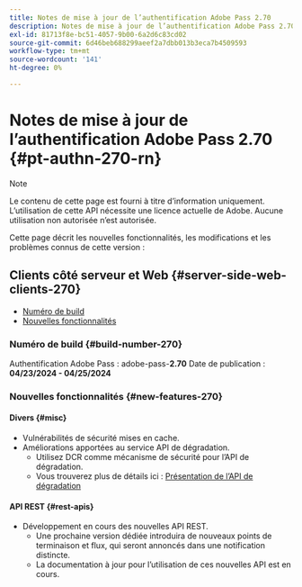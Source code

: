 ```yaml
---
title: Notes de mise à jour de l’authentification Adobe Pass 2.70
description: Notes de mise à jour de l’authentification Adobe Pass 2.70
exl-id: 81713f8e-bc51-4057-9b00-6a2d6c83cd02
source-git-commit: 6d46beb688299aeef2a7dbb013b3eca7b4509593
workflow-type: tm+mt
source-wordcount: '141'
ht-degree: 0%

---
```


# Notes de mise à jour de l’authentification Adobe Pass 2.70 {#pt-authn-270-rn}

>[!NOTE]
>
>Le contenu de cette page est fourni à titre d’information uniquement. L’utilisation de cette API nécessite une licence actuelle de Adobe. Aucune utilisation non autorisée n’est autorisée.

Cette page décrit les nouvelles fonctionnalités, les modifications et les problèmes connus de cette version :

## Clients côté serveur et Web {#server-side-web-clients-270}

* [Numéro de build](#build-number-270)
* [Nouvelles fonctionnalités](#new-features-270)

### Numéro de build {#build-number-270}

Authentification Adobe Pass : adobe-pass-**2.70**
Date de publication : **04/23/2024 - 04/25/2024**

### Nouvelles fonctionnalités {#new-features-270}

#### Divers {#misc}

* Vulnérabilités de sécurité mises en cache.
* Améliorations apportées au service API de dégradation.
   * Utilisez DCR comme mécanisme de sécurité pour l’API de dégradation.
   * Vous trouverez plus de détails ici : [Présentation de l’API de dégradation](degradation-api-overview.md)

#### API REST {#rest-apis}

* Développement en cours des nouvelles API REST.
   * Une prochaine version dédiée introduira de nouveaux points de terminaison et flux, qui seront annoncés dans une notification distincte.
   * La documentation à jour pour l’utilisation de ces nouvelles API est en cours.
